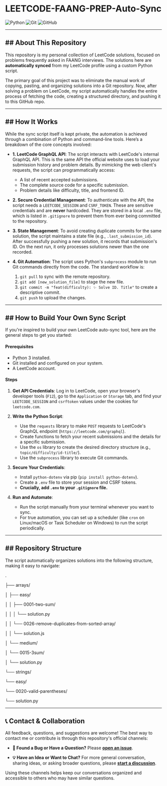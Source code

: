 # LEETCODE-FAANG-PREP-Auto-Sync

![Python](https://img.shields.io/badge/Python-3776AB?style=for-the-badge&logo=python&logoColor=white)
![Git](https://img.shields.io/badge/GIT-E44C30?style=for-the-badge&logo=git&logoColor=white)
![GitHub](https://img.shields.io/badge/GitHub-100000?style=for-the-badge&logo=github&logoColor=white)

---

## ## About This Repository

This repository is my personal collection of LeetCode solutions, focused on problems frequently asked in FAANG interviews. The solutions here are **automatically synced** from my LeetCode profile using a custom Python script.

The primary goal of this project was to eliminate the manual work of copying, pasting, and organizing solutions into a Git repository. Now, after solving a problem on LeetCode, my script automatically handles the entire process of fetching the code, creating a structured directory, and pushing it to this GitHub repo.



---

## ## How It Works

While the sync script itself is kept private, the automation is achieved through a combination of Python and command-line tools. Here’s a breakdown of the core concepts involved:

* **1. LeetCode GraphQL API**: The script interacts with LeetCode's internal GraphQL API. This is the same API the official website uses to load your submission history and problem details. By mimicking the web client's requests, the script can programmatically access:
    * A list of recent accepted submissions.
    * The complete source code for a specific submission.
    * Problem details like difficulty, title, and frontend ID.

* **2. Secure Credential Management**: To authenticate with the API, the script needs a `LEETCODE_SESSION` and `CSRF_TOKEN`. These are sensitive credentials and are **never** hardcoded. They are stored in a local `.env` file, which is listed in `.gitignore` to prevent them from ever being committed to the repository.

* **3. State Management**: To avoid creating duplicate commits for the same solution, the script maintains a state file (e.g., `.last_submission_id`). After successfully pushing a new solution, it records that submission's ID. On the next run, it only processes solutions newer than the one recorded.

* **4. Git Automation**: The script uses Python's `subprocess` module to run Git commands directly from the code. The standard workflow is:
    1.  `git pull` to sync with the remote repository.
    2.  `git add [new_solution_file]` to stage the new file.
    3.  `git commit -m "feat(difficulty): ✨ Solve ID. Title"` to create a descriptive commit.
    4.  `git push` to upload the changes.

---

## ## How to Build Your Own Sync Script

If you're inspired to build your own LeetCode auto-sync tool, here are the general steps to get you started:

#### **Prerequisites**
* Python 3 installed.
* Git installed and configured on your system.
* A LeetCode account.

#### **Steps**
1.  **Get API Credentials**: Log in to LeetCode, open your browser's developer tools (`F12`), go to the `Application` or `Storage` tab, and find your `LEETCODE_SESSION` and `csrftoken` values under the cookies for `leetcode.com`.

2.  **Write the Python Script**:
    * Use the `requests` library to make `POST` requests to LeetCode's GraphQL endpoint (`https://leetcode.com/graphql`).
    * Create functions to fetch your recent submissions and the details for a specific submission.
    * Use the `os` library to create the desired directory structure (e.g., `topic/difficulty/id-title/`).
    * Use the `subprocess` library to execute Git commands.

3.  **Secure Your Credentials**:
    * Install `python-dotenv` via pip (`pip install python-dotenv`).
    * Create a `.env` file to store your session and CSRF tokens.
    * **Crucially, add `.env` to your `.gitignore` file.**

4.  **Run and Automate**:
    * Run the script manually from your terminal whenever you want to sync.
    * For true automation, you can set up a scheduler (like `cron` on Linux/macOS or Task Scheduler on Windows) to run the script periodically.

---

## ## Repository Structure

The script automatically organizes solutions into the following structure, making it easy to navigate:

.

├── arrays/

│   ├── easy/

│   │   ├── 0001-two-sum/

│   │   │   └── solution.py

│   │   └── 0026-remove-duplicates-from-sorted-array/

│   │       └── solution.js

│   └── medium/

│       └── 0015-3sum/

│           └── solution.py

└── strings/

└── easy/

└── 0020-valid-parentheses/

└── solution.py

---

## 📞 Contact & Collaboration

All feedback, questions, and suggestions are welcome! The best way to contact me or contribute is through this repository's official channels:

* **🐛 Found a Bug or Have a Question?** Please **[open an issue](https://github.com/rtkmor/LEETCODE-FAANG-PREP-Auto-Sync/issues)**.

* **💡 Have an Idea or Want to Chat?** For more general conversation, sharing ideas, or asking broader questions, please **[start a discussion](https://github.com/rtkmor/LEETCODE-FAANG-PREP-Auto-Sync/discussions)**.

Using these channels helps keep our conversations organized and accessible to others who may have similar questions.
